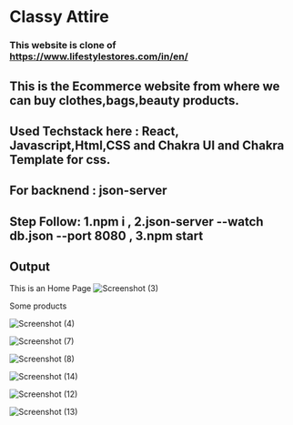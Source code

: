 # Classy Attire 

### This website is clone of https://www.lifestylestores.com/in/en/

## This is the Ecommerce website from where we can buy clothes,bags,beauty products.

## Used Techstack here : React, Javascript,Html,CSS and Chakra UI and Chakra Template for css.

## For backnend : json-server

## Step Follow:  1.npm i  , 2.json-server --watch db.json --port 8080  ,  3.npm start

## Output
This is an Home Page
![Screenshot (3)](https://user-images.githubusercontent.com/107466839/208711617-c1216273-6440-4814-823d-422596c4d682.png)

Some products

![Screenshot (4)](https://user-images.githubusercontent.com/107466839/208714036-a17d5bdc-282c-4712-ad65-e091b8e44a9a.png)

![Screenshot (7)](https://user-images.githubusercontent.com/107466839/208714160-0ecf3119-61f3-446c-8534-68a7ffd9fea3.png)

![Screenshot (8)](https://user-images.githubusercontent.com/107466839/208714306-7540f51c-15d2-4564-bf38-b1e55e41e7fd.png)

![Screenshot (14)](https://user-images.githubusercontent.com/107466839/208714825-8982dd8d-3779-4ea9-9137-b4012c36c56e.png)

![Screenshot (12)](https://user-images.githubusercontent.com/107466839/208714333-a9f599ce-d17c-4df4-8ad8-10c777de3b60.png)

![Screenshot (13)](https://user-images.githubusercontent.com/107466839/208714354-f86ae6c9-4958-4bc4-9fb8-af9d6909fbb7.png)
